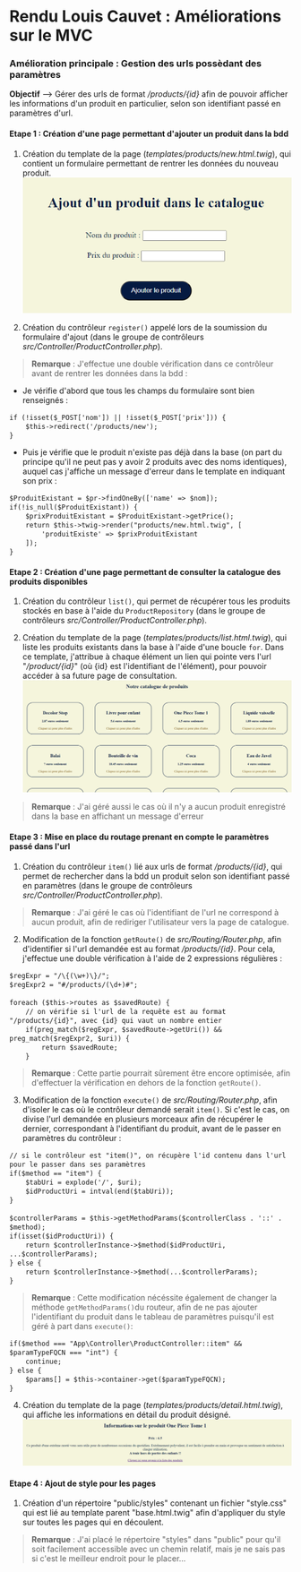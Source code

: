 # Rendu Louis Cauvet : Améliorations sur le MVC

### Amélioration principale : Gestion des urls possèdant des paramètres
**Objectif** --> Gérer des urls de format */products/{id}* afin de pouvoir afficher les informations d'un produit en particulier, selon son identifiant passé en paramètres d'url.

#### Etape 1 : Création d'une page permettant d'ajouter un produit dans la bdd
1) Création du template de la page (*templates/products/new.html.twig*), qui contient un formulaire permettant de rentrer les données du nouveau produit. \
![Capture page nouveau produit](https://github.com/Louis-Cauvet/MVC_From_Scratch2023/blob/main/Captures/Capture_1.png)
   
2) Création du contrôleur `register()` appelé lors de la soumission du formulaire d'ajout (dans le groupe de contrôleurs *src/Controller/ProductController.php*). 
> **Remarque** : J'effectue une double vérification dans ce contrôleur avant de rentrer les données dans la bdd :
-  Je vérifie d'abord que tous les champs du formulaire sont bien renseignés :
```
if (!isset($_POST['nom']) || !isset($_POST['prix'])) {
    $this->redirect('/products/new');
}
```
- Puis je vérifie que le produit n'existe pas déjà dans la base (on part du principe qu'il ne peut pas y avoir 2 produits avec des noms identiques), auquel cas j'affiche un message d'erreur dans le template en indiquant son prix :
```
$ProduitExistant = $pr->findOneBy(['name' => $nom]);
if(!is_null($ProduitExistant)) {
    $prixProduitExistant = $ProduitExistant->getPrice();
    return $this->twig->render("products/new.html.twig", [
        'produitExiste' => $prixProduitExistant
    ]);
}
```

#### Etape 2 : Création d'une page permettant de consulter la catalogue des produits disponibles
1) Création du contrôleur `list()`, qui permet de récupérer tous les produits stockés en base à l'aide du `ProductRepository` (dans le groupe de contrôleurs *src/Controller/ProductController.php*).
   
2) Création du template de la page (*templates/products/list.html.twig*), qui liste les produits existants dans la base à l'aide d'une boucle `for`. Dans ce template, j'attribue à chaque élément un lien qui pointe vers l'url "*/product/{id}*" (où {id} est l'identifiant de l'élément), pour pouvoir accéder à sa future page de consultation.
![Capture page nouveau produit](https://github.com/Louis-Cauvet/MVC_From_Scratch2023/blob/main/Captures/Capture_2.png)
> **Remarque** : J'ai géré aussi le cas où il n'y a aucun produit enregistré dans la base en affichant un message d'erreur



#### Etape 3 : Mise en place du routage prenant en compte le paramètres passé dans l'url
1) Création du contrôleur `item()` lié aux urls de format */products/{id}*, qui permet de rechercher dans la bdd un produit selon son identifiant passé en paramètres (dans le groupe de contrôleurs *src/Controller/ProductController.php*).
> **Remarque** : J'ai géré le cas où l'identifiant de l'url ne correspond à aucun produit, afin de rediriger l'utilisateur vers la page de catalogue.

2) Modification de la fonction `getRoute()` de *src/Routing/Router.php*, afin d'identifier si l'url demandée est au format */products/{id}*. Pour cela, j'effectue une double vérification à l'aide de 2 expressions régulières :
```
$regExpr = "/\{(\w+)\}/";
$regExpr2 = "#/products/(\d+)#";

foreach ($this->routes as $savedRoute) {
    // on vérifie si l'url de la requête est au format "/products/{id}", avec {id} qui vaut un nombre entier
    if(preg_match($regExpr, $savedRoute->getUri()) && preg_match($regExpr2, $uri)) {
        return $savedRoute;
    }
```
> **Remarque** : Cette partie pourrait sûrement être encore optimisée, afin d'effectuer la vérification en dehors de la fonction  `getRoute()`.

3) Modification de la fonction `execute()` de *src/Routing/Router.php*, afin d'isoler le cas où le contrôleur demandé serait `item()`. Si c'est le cas, on divise l'url demandée en plusieurs morceaux afin de récupérer le dernier, correspondant à l'identifiant du produit, avant de le passer en paramètres du contrôleur :
```
// si le contrôleur est "item()", on récupère l'id contenu dans l'url pour le passer dans ses paramètres
if($method == "item") {
    $tabUri = explode('/', $uri);
    $idProductUri = intval(end($tabUri));
}

$controllerParams = $this->getMethodParams($controllerClass . '::' . $method);
if(isset($idProductUri)) {
    return $controllerInstance->$method($idProductUri, ...$controllerParams);
} else {
    return $controllerInstance->$method(...$controllerParams);
}
```
> **Remarque** : Cette modification nécéssite également de changer la méthode `getMethodParams()`du routeur, afin de ne pas ajouter l'identifiant du produit dans le tableau de paramètres puisqu'il est géré à part dans `execute()`:
```
if($method === "App\Controller\ProductController::item" && $paramTypeFQCN === "int") {
    continue;
} else {
    $params[] = $this->container->get($paramTypeFQCN);
}
```

4) Création du template de la page (*templates/products/detail.html.twig*), qui affiche les informations en détail du produit désigné.
![Capture page nouveau produit](https://github.com/Louis-Cauvet/MVC_From_Scratch2023/blob/main/Captures/Capture_3.png)

#### Etape 4 : Ajout de style pour les pages 
1) Création d'un répertoire "public/styles" contenant un fichier "style.css" qui est lié au template parent "base.html.twig" afin d'appliquer du style sur toutes les pages qui en découlent.
> **Remarque** : J'ai placé le répertoire "styles" dans "public" pour qu'il soit facilement accessible avec un chemin relatif, mais je ne sais pas si c'est le meilleur endroit pour le placer...
